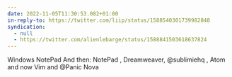 ```yaml
---
date: 2022-11-05T11:30:53.082+01:00
in-reply-to: https://twitter.com/liip/status/1588540301739982848
syndication:
  - null
  - https://twitter.com/alienlebarge/status/1588841503618637824
---
```

Windows NotePad
And then: NotePad  , Dreamweaver, @sublimiehq , Atom and now Vim and @Panic Nova
